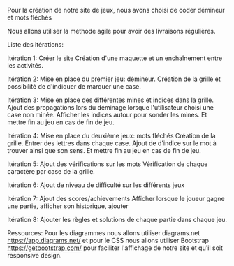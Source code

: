 Pour la création de notre site de jeux, nous avons choisi de coder démineur et mots fléchés

Nous allons utiliser la méthode agile pour avoir des livraisons régulières.

Liste des itérations:

Itération 1: Créer le site
    Création d'une maquette et un enchaînement entre les activités.

Itération 2: Mise en place du premier jeu: démineur.
    Création de la grille et possibilité de d'indiquer de marquer une case.

Itération 3: Mise en place des différentes mines et indices dans la grille.
    Ajout des propagations lors du déminage lorsque l'utilisateur choisi une case non minée.
    Afficher les indices autour pour sonder les mines. 
    Et mettre fin au jeu en cas de fin de jeu.

Itération 4: Mise en place du deuxième jeux: mots fléchés
    Création de la grille.
    Entrer des lettres dans chaque case.
    Ajout de d'indice sur le mot à trouver ainsi que son sens.
    Et mettre fin au jeu en cas de fin de jeu.

Itération 5: Ajout des vérifications sur les mots
    Vérification de chaque caractère par case de la grille.

Itération 6: Ajout de niveau de difficulté sur les différents jeux

Itération 7: Ajout des scores/achievements
    Afficher lorsque le joueur gagne une partie, afficher son historique, ajouter

Itération 8: Ajouter les règles et solutions de chaque partie dans chaque jeu.


Ressources:
    Pour les diagrammes nous allons utiliser diagrams.net https://app.diagrams.net/ et pour le CSS nous allons utiliser Bootstrap https://getbootstrap.com/ pour faciliter l'affichage de notre site et qu'il soit responsive design.
